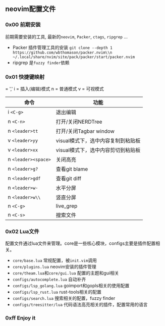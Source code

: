 ## neovim配置文件

### 0x00 前期安装
前期需要安装的工具, 最新的`neovim`, `Packer`, `ctags`, `ripgrep` ... 
* Packer 插件管理工具的安装
`
git clone --depth 1 https://github.com/wbthomason/packer.nvim\\n ~/.local/share/nvim/site/pack/packer/start/packer.nvim
`
* ripgrep 是`fuzzy finder`依赖

### 0x01 快捷键映射
<leader> = ','
i = 插入(编辑)模式
n = 普通模式
v = 可视模式

| 命令       | 功能                 |
| ---------- | -------------------- |
| i `<C-g>`  | 退出编辑      |
| n `<C-n>`  | 打开/关闭NERDTree  |
| n `<leader>tt` | 打开/关闭Tagbar window |
| v `<leader>yy` | visual模式下，选中内容复制到粘贴板|
| v `<leader>xx` | visual模式下，选中内容剪切到粘贴板|
| n `<leader><space>` | 关闭高亮 |
| n `<leader>g?`  | 查看git blame |
| n `<leader>gdf` | 查看git diff  |
| n `<leader>w-`  | 水平分屏      | 
| n `<leader>w\\` | 竖直分屏      | 
| n `<C-g>`       | live_grep     |
| n `<C-s>`       | 搜索文件      | 


### 0x02 Lua文件
配置文件通过lua文件来管理。core是一些核心模块，configs主要是插件配置相关。

* `core/base.lua` 常规配置，被`init.vim`调用
* `core/plugins.lua` neovim安装的插件管理
* `core/theam.lua`和`core/gui.lua` 配置的主题和gui相关
* `configs/autocomplete.lua` 自动补齐
* `configs/lsp_golang.lua` goimport和gopls相关的使用配置
* `configs/lsp_rust.lua` rust-tools相关的配置
* `configs/search.lua` 搜索相关的配置，fuzzy finder 
* `configs/treesitter/lua` 代码语法高亮相关的插件，配置常用的语言

### 0xff Enjoy it

